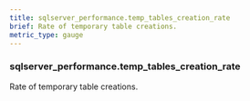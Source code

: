 ```yaml
---
title: sqlserver_performance.temp_tables_creation_rate
brief: Rate of temporary table creations.
metric_type: gauge
---
```

### sqlserver_performance.temp_tables_creation_rate

Rate of temporary table creations.